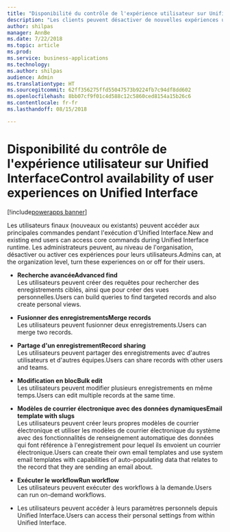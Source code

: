 ```yaml
---
title: "Disponibilité du contrôle de l'expérience utilisateur sur Unified Interface"
description: "Les clients peuvent désactiver de nouvelles expériences utilisateur sur Unified Interface"
author: shilpas
manager: AnnBe
ms.date: 7/22/2018
ms.topic: article
ms.prod: 
ms.service: business-applications
ms.technology: 
ms.author: shilpas
audience: Admin
ms.translationtype: HT
ms.sourcegitcommit: 62ff356275ffd55047573b9224fb7c94df8dd602
ms.openlocfilehash: 8bb07cf9f01c4d588c12c5860ced8154a15b26c6
ms.contentlocale: fr-fr
ms.lasthandoff: 08/15/2018

---
```

# <a name="control-availability-of-user-experiences-on-unified-interface"></a><span data-ttu-id="f196e-103">Disponibilité du contrôle de l'expérience utilisateur sur Unified Interface</span><span class="sxs-lookup"><span data-stu-id="f196e-103">Control availability of user experiences on Unified Interface</span></span>

[!include[powerapps banner](../includes/powerapps.md)]




<span data-ttu-id="f196e-104">Les utilisateurs finaux (nouveaux ou existants) peuvent accéder aux principales commandes pendant l'exécution d'Unified Interface.</span><span class="sxs-lookup"><span data-stu-id="f196e-104">New and existing end users can access core commands during Unified Interface runtime.</span></span> <span data-ttu-id="f196e-105">Les administrateurs peuvent, au niveau de l'organisation, désactiver ou activer ces expériences pour leurs utilisateurs.</span><span class="sxs-lookup"><span data-stu-id="f196e-105">Admins can, at the organization level, turn these experiences on or off for their users.</span></span> 

- <span data-ttu-id="f196e-106">**Recherche avancée**</span><span class="sxs-lookup"><span data-stu-id="f196e-106">**Advanced find**</span></span><br><span data-ttu-id="f196e-107">Les utilisateurs peuvent créer des requêtes pour rechercher des enregistrements ciblés, ainsi que pour créer des vues personnelles.</span><span class="sxs-lookup"><span data-stu-id="f196e-107">Users can build queries to find targeted records and also create personal views.</span></span>

- <span data-ttu-id="f196e-108">**Fusionner des enregistrements**</span><span class="sxs-lookup"><span data-stu-id="f196e-108">**Merge records**</span></span><br><span data-ttu-id="f196e-109">Les utilisateurs peuvent fusionner deux enregistrements.</span><span class="sxs-lookup"><span data-stu-id="f196e-109">Users can merge two records.</span></span>

- <span data-ttu-id="f196e-110">**Partage d'un enregistrement**</span><span class="sxs-lookup"><span data-stu-id="f196e-110">**Record sharing**</span></span><br><span data-ttu-id="f196e-111">Les utilisateurs peuvent partager des enregistrements avec d'autres utilisateurs et d'autres équipes.</span><span class="sxs-lookup"><span data-stu-id="f196e-111">Users can share records with other users and teams.</span></span>

- <span data-ttu-id="f196e-112">**Modification en bloc**</span><span class="sxs-lookup"><span data-stu-id="f196e-112">**Bulk edit**</span></span><br><span data-ttu-id="f196e-113">Les utilisateurs peuvent modifier plusieurs enregistrements en même temps.</span><span class="sxs-lookup"><span data-stu-id="f196e-113">Users can edit multiple records at the same time.</span></span>

- <span data-ttu-id="f196e-114">**Modèles de courrier électronique avec des données dynamiques**</span><span class="sxs-lookup"><span data-stu-id="f196e-114">**Email template with slugs**</span></span><br><span data-ttu-id="f196e-115">Les utilisateurs peuvent créer leurs propres modèles de courrier électronique et utiliser les modèles de courrier électronique du système avec des fonctionnalités de renseignement automatique des données qui font référence à l'enregistrement pour lequel ils envoient un courrier électronique.</span><span class="sxs-lookup"><span data-stu-id="f196e-115">Users can create their own email templates and use system email templates with capabilities of auto-populating data that relates to the record that they are sending an email about.</span></span>

- <span data-ttu-id="f196e-116">**Exécuter le workflow**</span><span class="sxs-lookup"><span data-stu-id="f196e-116">**Run workflow**</span></span><br><span data-ttu-id="f196e-117">Les utilisateurs peuvent exécuter des workflows à la demande.</span><span class="sxs-lookup"><span data-stu-id="f196e-117">Users can run on-demand workflows.</span></span>

- <span data-ttu-id="f196e-118">Les utilisateurs peuvent accéder à leurs paramètres personnels depuis Unified Interface.</span><span class="sxs-lookup"><span data-stu-id="f196e-118">Users can access their personal settings from within Unified Interface.</span></span>


